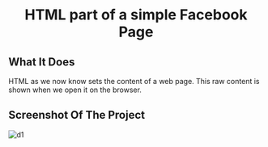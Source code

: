<h1 align="center"> HTML part of a simple Facebook Page </h1>

## What It Does
HTML as we now know sets the content of a web page. This raw content is shown when we open it on the browser.

## Screenshot Of The Project
![d1](https://user-images.githubusercontent.com/62853703/210115926-2651e41d-e4e5-47b3-96b4-0ceee9b3faf4.png)


